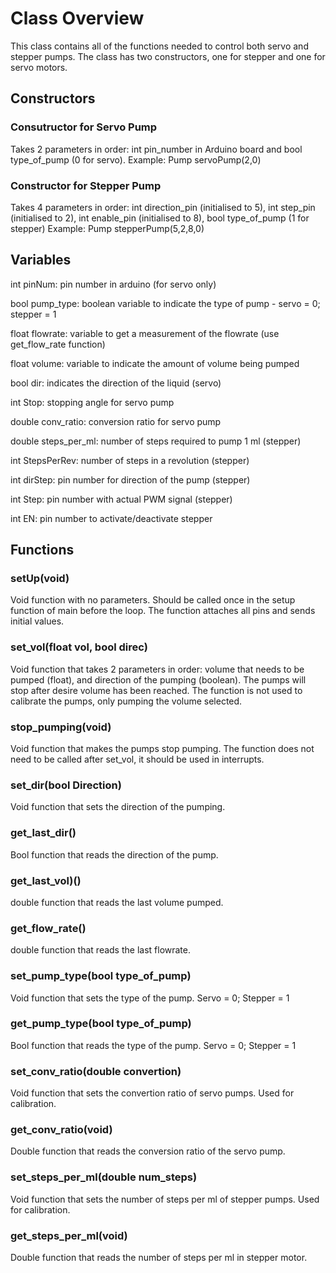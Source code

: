 # Class Overview
This class contains all of the functions needed to control both servo and stepper pumps. The class has two constructors, one for stepper and one for servo motors. 


## Constructors
### Consutructor for Servo Pump
Takes 2 parameters in order: int pin_number in Arduino board and bool type_of_pump (0 for servo). 
Example: Pump servoPump(2,0)
### Constructor for Stepper Pump
Takes 4 parameters in order: int direction_pin (initialised to 5), int step_pin (initialised to 2), int enable_pin (initialised to 8), bool type_of_pump (1 for stepper)
Example: Pump stepperPump(5,2,8,0)


## Variables
int pinNum: pin number in arduino (for servo only)

bool pump_type: boolean variable to indicate the type of pump - servo = 0; stepper = 1

float flowrate: variable to get a measurement of the flowrate (use get_flow_rate function)

float volume: variable to indicate the amount of volume being pumped 

bool dir: indicates the direction of the liquid (servo)

int Stop: stopping angle for servo pump

double conv_ratio: conversion ratio for servo pump

double steps_per_ml: number of steps required to pump 1 ml (stepper)

int StepsPerRev: number of steps in a revolution (stepper)

int dirStep: pin number for direction of the pump (stepper)

int Step: pin number with actual PWM signal (stepper)

int EN: pin number to activate/deactivate stepper 


## Functions

### setUp(void)
Void function with no parameters. Should be called once in the setup function of main before the loop. 
The function attaches all pins and sends initial values. 

### set_vol(float vol, bool direc)
Void function that takes 2 parameters in order: volume that needs to be pumped (float), and direction of the pumping (boolean).
The pumps will stop after desire volume has been reached.
The function is not used to calibrate the pumps, only pumping the volume selected.

### stop_pumping(void)
Void function that makes the pumps stop pumping. 
The function does not need to be called after set_vol, it should be used in interrupts.

### set_dir(bool Direction)
Void function that sets the direction of the pumping.

### get_last_dir()
Bool function that reads the direction of the pump.

### get_last_vol)()
double function that reads the last volume pumped.

### get_flow_rate()
double function that reads the last flowrate.

### set_pump_type(bool type_of_pump)
Void function that sets the type of the pump. 
Servo = 0; Stepper = 1

### get_pump_type(bool type_of_pump)
Bool function that reads the type of the pump. 
Servo = 0; Stepper = 1

### set_conv_ratio(double convertion)
Void function that sets the convertion ratio of servo pumps.
Used for calibration.

### get_conv_ratio(void)
Double function that reads the conversion ratio of the servo pump.

### set_steps_per_ml(double num_steps)
Void function that sets the number of steps per ml  of stepper pumps.
Used for calibration.

### get_steps_per_ml(void)
Double function that reads the number of steps per ml in stepper motor.
